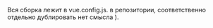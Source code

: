 
Вся сборка лежит в vue.config.js. в репозитории, соответственно отдельно дублировать нет смысла ).
